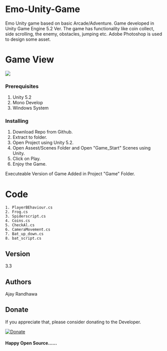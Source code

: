 # Emo-Unity-Game
Emo Unity game based on basic Arcade/Adventure. Game developed in Unity Game Engine 5.2 Ver. The game has functionality like coin collect, side scrolling, the enemy, obstacles, jumping etc. Adobe Photoshop is used to design some asset.

# Game View

<img src="Screenshot.gif" >

### Prerequisites

1. Unity 5.2
2. Mono Develop
3. Windows System

### Installing

1. Download Repo from Github.
2. Extract to folder.
3. Open Project using Unity 5.2.
4. Open Assest/Scenes Folder and Open "Game_Start" Scenes using Unity.
5. Click on Play.
6. Enjoy the Game.

Executeable Version of Game Added in Project "Game" Folder.

# Code

```
1. PlayerBEhaviour.cs
2. Frog.cs
3. Spiderscript.cs
4. Coins.cs
5. CheckAl.cs
6. CameraMovement.cs
7. Bat_up_down.cs
8. bat_script.cs
```

## Version

3.3

## Authors

Ajay Randhawa

 ## Donate
If you appreciate that, please consider donating to the Developer.

[![Donate](https://cdn.pbrd.co/images/HyQFKkP.png)](https://www.paypal.me/ajayrandhawa) 

#### Happy Open Source......


